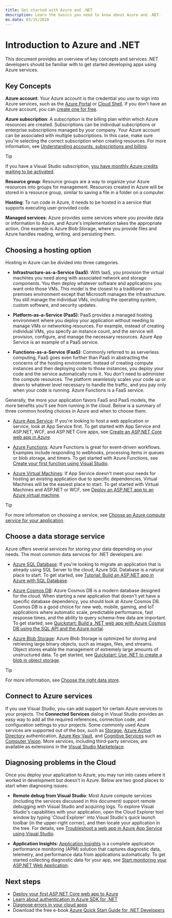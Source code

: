 ```yaml
---
title: Get started with Azure and .NET
description: Learn the basics you need to know about Azure and .NET.
ms.date: 03/15/2020
---
```


# Introduction to Azure and .NET

This document provides an overview of key concepts and services .NET developers should be familiar with to get started developing apps using Azure services.

## Key Concepts

**Azure account**: Your Azure account is the credential you use to sign into Azure services, such as the [Azure Portal](https://portal.azure.com) or [Cloud Shell](https://shell.azure.com). If you don't have an Azure account, you can [create one for free](https://azure.microsoft.com/free/dotnet/).

**Azure subscription**: A subscription is the billing plan within which Azure resources are created. Subscriptions can be individual subscriptions or enterprise subscriptions managed by your company. Your Azure account can be associated with multiple subscriptions. In this case, make sure you're selecting the correct subscription when creating resources. For more information, see [Understanding accounts, subscriptions and billing](https://docs.microsoft.com/azure/guides/developer/azure-developer-guide#understanding-accounts-subscriptions-and-billing).

> [!TIP]
> If you have a Visual Studio subscription, [you have monthly Azure credits waiting to be activated](https://azure.microsoft.com/pricing/member-offers/credit-for-visual-studio-subscribers/).

**Resource group**: Resource groups are a way to organize your Azure resources into groups for management. Resources created in Azure will be stored in a resource group, similar to saving a file in a folder on a computer.

**Hosting**: To run code in Azure, it needs to be hosted in a service that supports executing user-provided code.

**Managed services**: Azure provides some services where you provide data or information to Azure, and Azure's implementation takes the appropriate action. One example is Azure Blob Storage, where you provide files and Azure handles reading, writing, and persisting them.

## Choosing a hosting option

Hosting in Azure can be divided into three categories.

* **Infrastructure-as-a-Service (IaaS)**: With IaaS, you provision the virtual machines you need along with associated network and storage components. You then deploy whatever software and applications you want onto those VMs. This model is the closest to a traditional on-premises environment except that Microsoft manages the infrastructure. You still manage the individual VMs, including the operating system, custom software, and security updates.

* **Platform-as-a-Service (PaaS)**: PaaS provides a managed hosting environment where you deploy your application without needing to manage VMs or networking resources. For example, instead of creating individual VMs, you specify an instance count, and the service will provision, configure, and manage the necessary resources. Azure App Service is an example of a PaaS service.
  
* **Functions-as-a-Service (FaaS)**: Commonly referred to as serverless computing, FaaS goes even further than PaaS in abstracting the concerns of the hosting environment. Instead of creating compute instances and then deploying code to those instances, you deploy your code and the service automatically runs it. You don't need to administer the compute resources. The platform seamlessly scales your code up or down to whatever level necessary to handle the traffic, and you pay only when your code is running. Azure Functions is a FaaS service.

Generally, the more your application favors FaaS and PaaS models, the more benefits you'll see from running in the cloud. Below is a summary of three common hosting choices in Azure and when to choose them.

* [Azure App Service](https://docs.microsoft.com/azure/app-service/app-service-value-prop-what-is): If you're looking to host a web application or service, look at App Service first. To get started with App Service and ASP.NET, WCF, and ASP.NET Core apps, see [Create an ASP.NET Core web app in Azure](https://docs.microsoft.com/azure/app-service/app-service-web-get-started-dotnet).

* [Azure Functions](https://docs.microsoft.com/azure/azure-functions/functions-overview): Azure Functions is great for event-driven workflows. Examples include responding to webhooks, processing items in queues or blob storage, and timers. To get started with Azure Functions, see [Create your first function using Visual Studio](https://docs.microsoft.com/azure/azure-functions/functions-create-your-first-function-visual-studio).

* [Azure Virtual Machines](https://docs.microsoft.com/azure/virtual-machines/): If App Service doesn't meet your needs for hosting an existing application due to specific dependencies, Virtual Machines will be the easiest place to start. To get started with Virtual Machines and ASP.NET or WCF, see [Deploy an ASP.NET app to an Azure virtual machine](https://tutorials.visualstudio.com/aspnet-vm/intro).

> [!TIP]
> For more information on choosing a service, see [Choose an Azure compute service for your application](https://docs.microsoft.com/azure/architecture/guide/technology-choices/compute-decision-tree).

## Choose a data storage service

Azure offers several services for storing your data depending on your needs. The most common data services for .NET developers are:

* [Azure SQL Database](https://docs.microsoft.com/azure/sql-database/): If you're looking to migrate an application that is already using SQL Server to the cloud, Azure SQL Database is a natural place to start. To get started, see [Tutorial: Build an ASP.NET app in Azure with SQL Database](https://docs.microsoft.com/azure/app-service/app-service-web-tutorial-dotnet-sqldatabase).

* [Azure Cosmos DB](https://docs.microsoft.com/azure/cosmos-db/): Azure Cosmos DB is a modern database designed for the cloud. When starting a new application that doesn't yet have a specific database dependency, you should look at Azure Cosmos DB. Cosmos DB is a good choice for new web, mobile, gaming, and IoT applications where automatic scale, predictable performance, fast response times, and the ability to query schema-free data are important. To get started, see [Quickstart: Build a .NET web app with Azure Cosmos DB using the SQL API and the Azure portal](https://docs.microsoft.com/azure/cosmos-db/create-sql-api-dotnet).

* [Azure Blob Storage](https://docs.microsoft.com/azure/storage/): Azure Blob Storage is optimized for storing and retrieving large binary objects, such as images, files, and streams. Object stores enable the management of extremely large amounts of unstructured data. To get started, see [Quickstart: Use .NET to create a blob in object storage](https://docs.microsoft.com/azure/storage/blobs/storage-quickstart-blobs-dotnet).

> [!TIP]
> For more information, see [Choose the right data store](https://docs.microsoft.com/azure/architecture/guide/technology-choices/data-store-overview).

## Connect to Azure services

If you use Visual Studio, you can add support for certain Azure services to your projects. The **Connected Services** dialog in Visual Studio provides an easy way to add all the required references, connection code, and configuration settings to your projects. Some commonly used Azure services are supported out of the box, such as [Storage](/azure/vs-azure-tools-connected-services-storage), [Azure Active Directory](/azure/active-directory/develop/vs-active-directory-add-connected-service) authentication, [Azure Key Vault](/azure/key-vault/vs-key-vault-add-connected-service), and [Cognitive Services](/azure/cognitive-services/) such as [Computer Vision](/azure/cognitive-services/computer-vision/vs-computer-vision-connected-service). More services, including third-party services, are available as extensions in the [Visual Studio Marketplace](https://marketplace.visualstudio.com/search?term=connected%20service&target=VS&category=Tools&vsVersion=&subCategory=All&sortBy=Relevance).

## Diagnosing problems in the Cloud
Once you deploy your application to Azure, you may run into cases where it worked in development but doesn't in Azure. Below are two good places to start when diagnosing issues:

* **Remote debug from Visual Studio**: Most Azure compute services (including the services discussed in this document) support remote debugging with Visual Studio and acquiring logs. To explore Visual Studio's capabilities with your application, open the Cloud Explorer tool window by typing 'Cloud Explorer' into Visual Studio's quick launch toolbar (in the upper-right corner), and then locate your application in the tree. For details, see [Troubleshoot a web app in Azure App Service using Visual Studio](https://docs.microsoft.com/azure/app-service/web-sites-dotnet-troubleshoot-visual-studio#remotedebug).

* **Application Insights**: [Application Insights](https://docs.microsoft.com/azure/application-insights/) is a complete application performance monitoring (APM) solution that captures diagnostic data, telemetry, and performance data from applications automatically. To get started collecting diagnostic data for your app, see [Start monitoring your ASP.NET Web Application](https://docs.microsoft.com/azure/application-insights/quick-monitor-portal).

## Next steps

* [Deploy your first ASP.NET Core web app to Azure](https://docs.microsoft.com/azure/app-service/app-service-web-get-started-dotnet)
* [Learn about authentication in Azure SDK for .NET](./sdk/authentication.md)
* [Diagnose errors in your cloud apps](https://blogs.msdn.microsoft.com/webdev/2018/02/07/diagnosing-errors-on-your-cloud-apps)
* Download the free e-book [Azure Quick Start Guide for .NET Developers](https://www.microsoft.com/net/download/thank-you/azure-quick-start-ebook)
